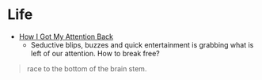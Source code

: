 # Life

* [How I Got My Attention Back](https://backchannel.com/how-i-got-my-attention-back-c7fc9297d347)
    - Seductive blips, buzzes and quick entertainment is grabbing what is left of our attention. How to break free?

> race to the bottom of the brain stem.
